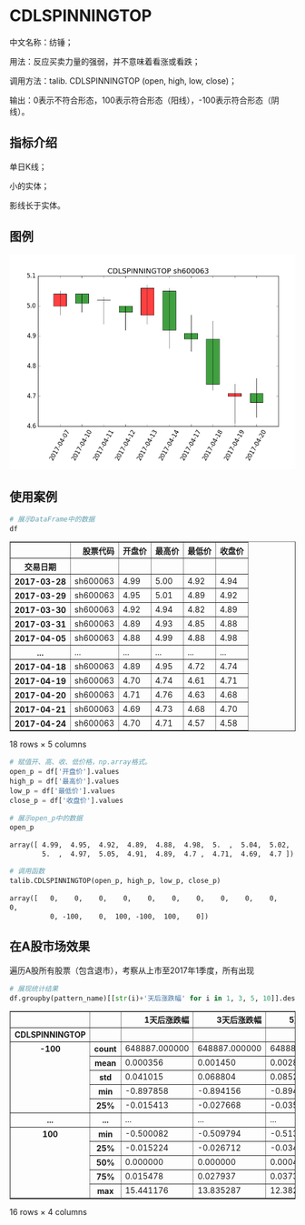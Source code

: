 
# CDLSPINNINGTOP
中文名称：纺锤；

用法：反应买卖力量的强弱，并不意味着看涨或看跌；

调用方法：talib. CDLSPINNINGTOP (open, high, low, close)；

输出：0表示不符合形态，100表示符合形态（阳线），-100表示符合形态（阴线）。


## 指标介绍
单日K线；

小的实体；

影线长于实体。

## 图例

![](/assets/CDLSPINNINGTOP_sh600063.png)

## 使用案例


```python
# 展示DataFrame中的数据
df
```




<div>
<table border="1" class="dataframe">
  <thead>
    <tr style="text-align: right;">
      <th></th>
      <th>股票代码</th>
      <th>开盘价</th>
      <th>最高价</th>
      <th>最低价</th>
      <th>收盘价</th>
    </tr>
    <tr>
      <th>交易日期</th>
      <th></th>
      <th></th>
      <th></th>
      <th></th>
      <th></th>
    </tr>
  </thead>
  <tbody>
    <tr>
      <th>2017-03-28</th>
      <td>sh600063</td>
      <td>4.99</td>
      <td>5.00</td>
      <td>4.92</td>
      <td>4.94</td>
    </tr>
    <tr>
      <th>2017-03-29</th>
      <td>sh600063</td>
      <td>4.95</td>
      <td>5.01</td>
      <td>4.89</td>
      <td>4.92</td>
    </tr>
    <tr>
      <th>2017-03-30</th>
      <td>sh600063</td>
      <td>4.92</td>
      <td>4.94</td>
      <td>4.82</td>
      <td>4.89</td>
    </tr>
    <tr>
      <th>2017-03-31</th>
      <td>sh600063</td>
      <td>4.89</td>
      <td>4.93</td>
      <td>4.85</td>
      <td>4.88</td>
    </tr>
    <tr>
      <th>2017-04-05</th>
      <td>sh600063</td>
      <td>4.88</td>
      <td>4.99</td>
      <td>4.88</td>
      <td>4.98</td>
    </tr>
    <tr>
      <th>...</th>
      <td>...</td>
      <td>...</td>
      <td>...</td>
      <td>...</td>
      <td>...</td>
    </tr>
    <tr>
      <th>2017-04-18</th>
      <td>sh600063</td>
      <td>4.89</td>
      <td>4.95</td>
      <td>4.72</td>
      <td>4.74</td>
    </tr>
    <tr>
      <th>2017-04-19</th>
      <td>sh600063</td>
      <td>4.70</td>
      <td>4.74</td>
      <td>4.61</td>
      <td>4.71</td>
    </tr>
    <tr>
      <th>2017-04-20</th>
      <td>sh600063</td>
      <td>4.71</td>
      <td>4.76</td>
      <td>4.63</td>
      <td>4.68</td>
    </tr>
    <tr>
      <th>2017-04-21</th>
      <td>sh600063</td>
      <td>4.69</td>
      <td>4.73</td>
      <td>4.68</td>
      <td>4.70</td>
    </tr>
    <tr>
      <th>2017-04-24</th>
      <td>sh600063</td>
      <td>4.70</td>
      <td>4.71</td>
      <td>4.57</td>
      <td>4.58</td>
    </tr>
  </tbody>
</table>
<p>18 rows × 5 columns</p>
</div>




```python
# 赋值开、高、收、低价格，np.array格式。
open_p = df['开盘价'].values
high_p = df['最高价'].values
low_p = df['最低价'].values
close_p = df['收盘价'].values
```


```python
# 展示open_p中的数据
open_p
```




    array([ 4.99,  4.95,  4.92,  4.89,  4.88,  4.98,  5.  ,  5.04,  5.02,
            5.  ,  4.97,  5.05,  4.91,  4.89,  4.7 ,  4.71,  4.69,  4.7 ])




```python
# 调用函数
talib.CDLSPINNINGTOP(open_p, high_p, low_p, close_p)
```




    array([   0,    0,    0,    0,    0,    0,    0,    0,    0,    0,    0,
              0, -100,    0,  100, -100,  100,    0])



## 在A股市场效果
遍历A股所有股票（包含退市），考察从上市至2017年1季度，所有出现


```python
# 展现统计结果
df.groupby(pattern_name)[[str(i)+'天后涨跌幅' for i in 1, 3, 5, 10]].describe()
```




<div>
<table border="1" class="dataframe">
  <thead>
    <tr style="text-align: right;">
      <th></th>
      <th></th>
      <th>1天后涨跌幅</th>
      <th>3天后涨跌幅</th>
      <th>5天后涨跌幅</th>
      <th>10天后涨跌幅</th>
    </tr>
    <tr>
      <th>CDLSPINNINGTOP</th>
      <th></th>
      <th></th>
      <th></th>
      <th></th>
      <th></th>
    </tr>
  </thead>
  <tbody>
    <tr>
      <th rowspan="5" valign="top">-100</th>
      <th>count</th>
      <td>648887.000000</td>
      <td>648887.000000</td>
      <td>648887.000000</td>
      <td>648887.000000</td>
    </tr>
    <tr>
      <th>mean</th>
      <td>0.000356</td>
      <td>0.001450</td>
      <td>0.002807</td>
      <td>0.007265</td>
    </tr>
    <tr>
      <th>std</th>
      <td>0.041015</td>
      <td>0.068804</td>
      <td>0.085260</td>
      <td>0.116840</td>
    </tr>
    <tr>
      <th>min</th>
      <td>-0.897858</td>
      <td>-0.894156</td>
      <td>-0.894158</td>
      <td>-0.903448</td>
    </tr>
    <tr>
      <th>25%</th>
      <td>-0.015413</td>
      <td>-0.027668</td>
      <td>-0.035990</td>
      <td>-0.049429</td>
    </tr>
    <tr>
      <th>...</th>
      <th>...</th>
      <td>...</td>
      <td>...</td>
      <td>...</td>
      <td>...</td>
    </tr>
    <tr>
      <th rowspan="5" valign="top">100</th>
      <th>min</th>
      <td>-0.500082</td>
      <td>-0.509794</td>
      <td>-0.513956</td>
      <td>-0.651186</td>
    </tr>
    <tr>
      <th>25%</th>
      <td>-0.015224</td>
      <td>-0.026712</td>
      <td>-0.034586</td>
      <td>-0.047187</td>
    </tr>
    <tr>
      <th>50%</th>
      <td>0.000000</td>
      <td>0.000000</td>
      <td>0.000470</td>
      <td>0.002212</td>
    </tr>
    <tr>
      <th>75%</th>
      <td>0.015478</td>
      <td>0.027937</td>
      <td>0.037314</td>
      <td>0.055794</td>
    </tr>
    <tr>
      <th>max</th>
      <td>15.441176</td>
      <td>13.835287</td>
      <td>12.382336</td>
      <td>11.072970</td>
    </tr>
  </tbody>
</table>
<p>16 rows × 4 columns</p>
</div>




```python

```
